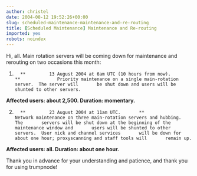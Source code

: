 ```yaml
---
author: christel
date: 2004-08-12 19:52:26+00:00
slug: scheduled-maintenance-maintenance-and-re-routing
title: [Scheduled Maintenance] Maintenance and Re-routing
imported: yes
robots: noindex
---
```

Hi, all.  Main rotation servers will be coming down for maintenance and rerouting on two occasions this month:







	
  1.       **         13 August 2004 at 6am UTC (10 hours from now).       **              Priority maintenance on a single main-rotation server.  The server will       be shut down and users will be shunted to other servers.

**Affected users: about 2,500.  Duration: momentary.**

	
  2.       **         23 August 2004 at 11am UTC.       **              Network maintenance on three main-rotation servers and hubbing.  The       servers will be shut down at the beginning of the maintenance window and       users will be shunted to other servers.  User nick and channel services       will be down for about one hour; proxyscanning and staff tools will       remain up.

**Affected users: all.  Duration: about one hour.**


Thank you in advance for your understanding and patience, and thank you for using trumpnode!
